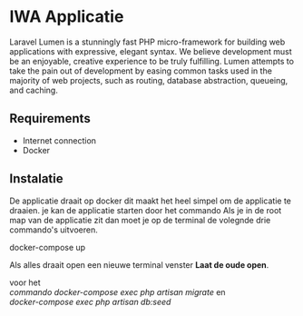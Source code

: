 # IWA Applicatie


Laravel Lumen is a stunningly fast PHP micro-framework for building web applications with expressive, elegant syntax. We believe development must be an enjoyable, creative experience to be truly fulfilling. Lumen attempts to take the pain out of development by easing common tasks used in the majority of web projects, such as routing, database abstraction, queueing, and caching.

## Requirements

- Internet connection
- Docker

## Instalatie

De applicatie draait op docker dit maakt het heel simpel om de applicatie te draaien. je kan de applicatie starten door het commando 
Als je in de root map van de applicatie zit dan moet je op de terminal de volegnde drie commando's uitvoeren.

docker-compose up

Als alles draait open een nieuwe terminal venster **Laat de oude open**.

voor het  
*commando docker-compose exec php artisan migrate* en  
*docker-compose exec php artisan db:seed*

